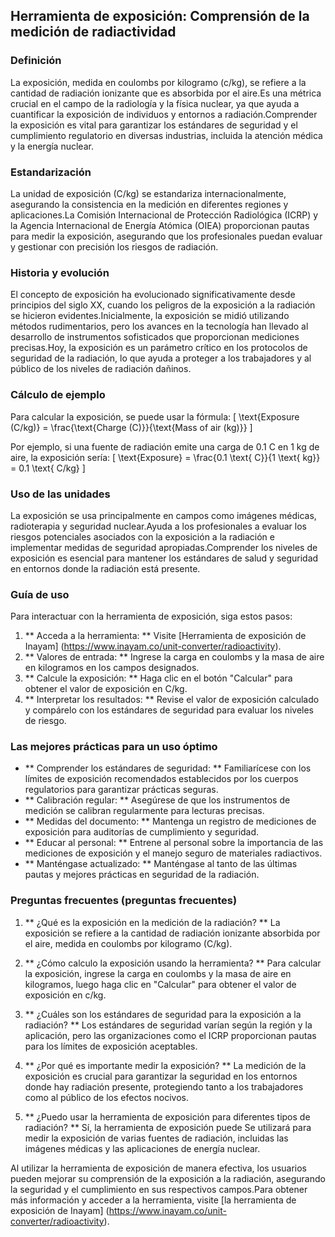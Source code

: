 ## Herramienta de exposición: Comprensión de la medición de radiactividad

### Definición
La exposición, medida en coulombs por kilogramo (c/kg), se refiere a la cantidad de radiación ionizante que es absorbida por el aire.Es una métrica crucial en el campo de la radiología y la física nuclear, ya que ayuda a cuantificar la exposición de individuos y entornos a radiación.Comprender la exposición es vital para garantizar los estándares de seguridad y el cumplimiento regulatorio en diversas industrias, incluida la atención médica y la energía nuclear.

### Estandarización
La unidad de exposición (C/kg) se estandariza internacionalmente, asegurando la consistencia en la medición en diferentes regiones y aplicaciones.La Comisión Internacional de Protección Radiológica (ICRP) y la Agencia Internacional de Energía Atómica (OIEA) proporcionan pautas para medir la exposición, asegurando que los profesionales puedan evaluar y gestionar con precisión los riesgos de radiación.

### Historia y evolución
El concepto de exposición ha evolucionado significativamente desde principios del siglo XX, cuando los peligros de la exposición a la radiación se hicieron evidentes.Inicialmente, la exposición se midió utilizando métodos rudimentarios, pero los avances en la tecnología han llevado al desarrollo de instrumentos sofisticados que proporcionan mediciones precisas.Hoy, la exposición es un parámetro crítico en los protocolos de seguridad de la radiación, lo que ayuda a proteger a los trabajadores y al público de los niveles de radiación dañinos.

### Cálculo de ejemplo
Para calcular la exposición, se puede usar la fórmula:
\[ \text{Exposure (C/kg)} = \frac{\text{Charge (C)}}{\text{Mass of air (kg)}} \]

Por ejemplo, si una fuente de radiación emite una carga de 0.1 C en 1 kg de aire, la exposición sería:
\[ \text{Exposure} = \frac{0.1 \text{ C}}{1 \text{ kg}} = 0.1 \text{ C/kg} \]

### Uso de las unidades
La exposición se usa principalmente en campos como imágenes médicas, radioterapia y seguridad nuclear.Ayuda a los profesionales a evaluar los riesgos potenciales asociados con la exposición a la radiación e implementar medidas de seguridad apropiadas.Comprender los niveles de exposición es esencial para mantener los estándares de salud y seguridad en entornos donde la radiación está presente.

### Guía de uso
Para interactuar con la herramienta de exposición, siga estos pasos:
1. ** Acceda a la herramienta: ** Visite [Herramienta de exposición de Inayam] (https://www.inayam.co/unit-converter/radioactivity).
2. ** Valores de entrada: ** Ingrese la carga en coulombs y la masa de aire en kilogramos en los campos designados.
3. ** Calcule la exposición: ** Haga clic en el botón "Calcular" para obtener el valor de exposición en C/kg.
4. ** Interpretar los resultados: ** Revise el valor de exposición calculado y compárelo con los estándares de seguridad para evaluar los niveles de riesgo.

### Las mejores prácticas para un uso óptimo
- ** Comprender los estándares de seguridad: ** Familiarícese con los límites de exposición recomendados establecidos por los cuerpos regulatorios para garantizar prácticas seguras.
- ** Calibración regular: ** Asegúrese de que los instrumentos de medición se calibran regularmente para lecturas precisas.
- ** Medidas del documento: ** Mantenga un registro de mediciones de exposición para auditorías de cumplimiento y seguridad.
- ** Educar al personal: ** Entrene al personal sobre la importancia de las mediciones de exposición y el manejo seguro de materiales radiactivos.
- ** Manténgase actualizado: ** Manténgase al tanto de las últimas pautas y mejores prácticas en seguridad de la radiación.

### Preguntas frecuentes (preguntas frecuentes)

1. ** ¿Qué es la exposición en la medición de la radiación? **
La exposición se refiere a la cantidad de radiación ionizante absorbida por el aire, medida en coulombs por kilogramo (C/kg).

2. ** ¿Cómo calculo la exposición usando la herramienta? **
Para calcular la exposición, ingrese la carga en coulombs y la masa de aire en kilogramos, luego haga clic en "Calcular" para obtener el valor de exposición en c/kg.

3. ** ¿Cuáles son los estándares de seguridad para la exposición a la radiación? **
Los estándares de seguridad varían según la región y la aplicación, pero las organizaciones como el ICRP proporcionan pautas para los límites de exposición aceptables.

4. ** ¿Por qué es importante medir la exposición? **
La medición de la exposición es crucial para garantizar la seguridad en los entornos donde hay radiación presente, protegiendo tanto a los trabajadores como al público de los efectos nocivos.

5. ** ¿Puedo usar la herramienta de exposición para diferentes tipos de radiación? **
Sí, la herramienta de exposición puede Se utilizará para medir la exposición de varias fuentes de radiación, incluidas las imágenes médicas y las aplicaciones de energía nuclear.

Al utilizar la herramienta de exposición de manera efectiva, los usuarios pueden mejorar su comprensión de la exposición a la radiación, asegurando la seguridad y el cumplimiento en sus respectivos campos.Para obtener más información y acceder a la herramienta, visite [la herramienta de exposición de Inayam] (https://www.inayam.co/unit-converter/radioactivity).